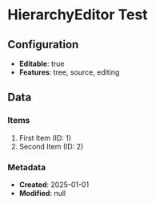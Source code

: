 # HierarchyEditor Test

## Configuration

- **Editable**: true
- **Features**: tree, source, editing

## Data

### Items

1. First Item (ID: 1)
2. Second Item (ID: 2)

### Metadata

- **Created**: 2025-01-01
- **Modified**: null